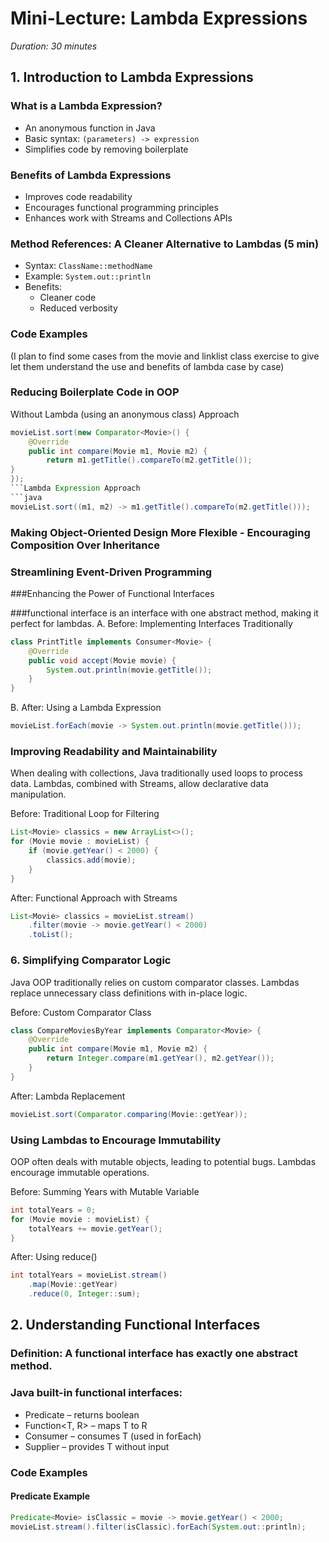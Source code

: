 # Mini-Lecture: Lambda Expressions
*Duration: 30 minutes*

## 1. Introduction to Lambda Expressions

### What is a Lambda Expression?
- An anonymous function in Java
- Basic syntax: `(parameters) -> expression`
- Simplifies code by removing boilerplate

### Benefits of Lambda Expressions
- Improves code readability
- Encourages functional programming principles
- Enhances work with Streams and Collections APIs

### Method References: A Cleaner Alternative to Lambdas (5 min)
- Syntax: `ClassName::methodName`
- Example: `System.out::println`
- Benefits:
  - Cleaner code
  - Reduced verbosity


### Code Examples
(I plan to find some cases from the movie and linklist class exercise to give let them understand the use and benefits of lambda case by case)

### Reducing Boilerplate Code in OOP
Without Lambda (using an anonymous class) Approach
```java
movieList.sort(new Comparator<Movie>() {
    @Override
    public int compare(Movie m1, Movie m2) {
        return m1.getTitle().compareTo(m2.getTitle());
}
});
```Lambda Expression Approach
```java
movieList.sort((m1, m2) -> m1.getTitle().compareTo(m2.getTitle()));
```
### Making Object-Oriented Design More Flexible - Encouraging Composition Over Inheritance

### Streamlining Event-Driven Programming

###Enhancing the Power of Functional Interfaces

###functional interface is an interface with one abstract method, making it perfect for lambdas.
A. Before: Implementing Interfaces Traditionally
```java
class PrintTitle implements Consumer<Movie> {
    @Override
    public void accept(Movie movie) {
        System.out.println(movie.getTitle());
    }
}
```
B. After: Using a Lambda Expression
```java
movieList.forEach(movie -> System.out.println(movie.getTitle()));
```
### Improving Readability and Maintainability
When dealing with collections, Java traditionally used loops to process data. Lambdas, combined with Streams, allow declarative data manipulation.

Before: Traditional Loop for Filtering
``` java
List<Movie> classics = new ArrayList<>();
for (Movie movie : movieList) {
    if (movie.getYear() < 2000) {
        classics.add(movie);
    }
}
```
After: Functional Approach with Streams
``` java
List<Movie> classics = movieList.stream()
    .filter(movie -> movie.getYear() < 2000)
    .toList();
```
### 6. Simplifying Comparator Logic
Java OOP traditionally relies on custom comparator classes. Lambdas replace unnecessary class definitions with in-place logic.

Before: Custom Comparator Class
``` java
class CompareMoviesByYear implements Comparator<Movie> {
    @Override
    public int compare(Movie m1, Movie m2) {
        return Integer.compare(m1.getYear(), m2.getYear());
    }
}
```
After: Lambda Replacement
``` java
movieList.sort(Comparator.comparing(Movie::getYear));
```

### Using Lambdas to Encourage Immutability
OOP often deals with mutable objects, leading to potential bugs. Lambdas encourage immutable operations.

Before: Summing Years with Mutable Variable
``` java
int totalYears = 0;
for (Movie movie : movieList) {
    totalYears += movie.getYear();
}
```
After: Using reduce()
``` java
int totalYears = movieList.stream()
    .map(Movie::getYear)
    .reduce(0, Integer::sum);
```

## 2. Understanding Functional Interfaces

### Definition: A functional interface has exactly one abstract method.

### Java built-in functional interfaces:
- Predicate<T> – returns boolean
- Function<T, R> – maps T to R
- Consumer<T> – consumes T (used in forEach)
- Supplier<T> – provides T without input

### Code Examples
#### Predicate Example
```java
Predicate<Movie> isClassic = movie -> movie.getYear() < 2000;
movieList.stream().filter(isClassic).forEach(System.out::println);
```









